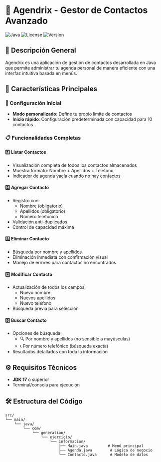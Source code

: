 # 📱 Agendrix - Gestor de Contactos Avanzado

![Java](https://img.shields.io/badge/Java-17%2B-blue)
![License](https://img.shields.io/badge/License-MIT-green)
![Version](https://img.shields.io/badge/Version-1.0.0-yellow)

## 🌟 Descripción General
Agendrix es una aplicación de gestión de contactos desarrollada en Java que permite administrar tu agenda personal de manera eficiente con una interfaz intuitiva basada en menús.

## 🚀 Características Principales

### 🔧 Configuración Inicial
- **Modo personalizado**: Define tu propio límite de contactos
- **Inicio rápido**: Configuración predeterminada con capacidad para 10 contactos

### 📋 Funcionalidades Completas

#### 1️⃣ Listar Contactos
- Visualización completa de todos los contactos almacenados
- Muestra formato: Nombre + Apellidos + Teléfono
- Indicador de agenda vacía cuando no hay contactos

#### 2️⃣ Agregar Contacto
- Registro con:
    - Nombre (obligatorio)
    - Apellidos (obligatorio)
    - Número telefónico
- Validación anti-duplicados
- Control de capacidad máxima

#### 3️⃣ Eliminar Contacto
- Búsqueda por nombre y apellidos
- Eliminación inmediata con confirmación visual
- Manejo de errores para contactos no encontrados

#### 4️⃣ Modificar Contacto
- Actualización de todos los campos:
    - Nuevo nombre
    - Nuevos apellidos
    - Nuevo teléfono
- Búsqueda previa para selección

#### 5️⃣ Buscar Contacto
- Opciones de búsqueda:
    - 🔍 Por nombre y apellidos (no sensible a mayúsculas)
    - 📞 Por número telefónico (búsqueda exacta)
- Resultados detallados con toda la información

## ⚙️ Requisitos Técnicos
- **JDK 17** o superior
- Terminal/consola para ejecución

## 🛠️ Estructura del Código
```plaintext
src/
└── main/
    └── java/
        └── com/
            └── generation/
                └── ejercicio/
                    └── informacion/
                        ├── Main.java         # Menú principal
                        ├── Agenda.java        # Lógica de negocio
                        └── Contacto.java      # Modelo de datos